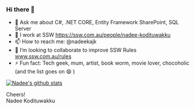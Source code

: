 ### Hi there 👋


- 💬 Ask me about C#, .NET CORE, Entity Framework SharePoint, SQL Server  
- 🔭 I work at SSW https://ssw.com.au/people/nadee-kodituwakku
- 📫 How to reach me: @nadeekajk
- 👯 I’m looking to collaborate to improve SSW Rules www.ssw.com.au/rules
- ⚡ Fun fact: Tech geek, mum, artist, book worm, movie lover, chocoholic (and the list goes on 😄 )

[![Nadee's github stats](https://github-readme-stats.vercel.app/api?username=nadeekajk&theme=dark)](https://github.com/nadeekajk/github-readme-stats)

Cheers!  
Nadee Kodituwakku

